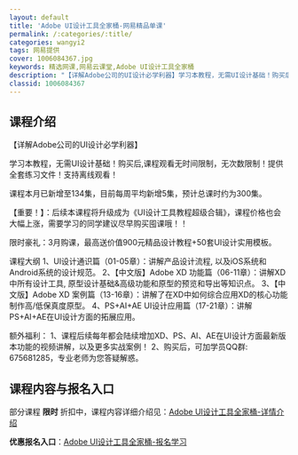 ```yaml
---
layout: default
title: 'Adobe UI设计工具全家桶-网易精品单课'
permalink: /:categories/:title/
categories: wangyi2
tags: 网易提供
cover: 1006084367.jpg
keywords: 精选网课,网易云课堂,Adobe UI设计工具全家桶
description: "【详解Adobe公司的UI设计必学利器】学习本教程，无需UI设计基础！购买后,课程观看无时间限制，无次数限制！提供全套练习文件！支持离线观看！课程本月已新增至134集，目前每周平均新增5集，"
classid: 1006084367
---
```


## 课程介绍

【详解Adobe公司的UI设计必学利器】

学习本教程，无需UI设计基础！购买后,课程观看无时间限制，无次数限制！提供全套练习文件！支持离线观看！

课程本月已新增至134集，目前每周平均新增5集，预计总课时约为300集。

【重要！】：后续本课程将升级成为《UI设计工具教程超级合辑》，课程价格也会大幅上涨，需要学习的同学建议尽早购买囤课哦！！

限时豪礼：3月购课，最高送价值900元精品设计教程+50套UI设计实用模板。

课程大纲
1、UI设计通识篇（01-05章）：讲解产品设计流程, 以及iOS系统和Android系统的设计规范。
2、【中文版】Adobe XD 功能篇（06-11章）：讲解XD中所有设计工具, 原型设计基础&高级功能和原型的预览和导出等知识点。
3、【中文版】Adobe XD 案例篇（13-16章）：讲解了在XD中如何综合应用XD的核心功能制作高/低保真度原型。
4、PS+AI+AE UI设计应用篇（17-21章）：讲解PS+AI+AE在UI设计方面的拓展应用。

额外福利：
1、课程后续每年都会陆续增加XD、PS、AI、AE在UI设计方面最新版本功能的视频讲解，以及更多实战案例！
2、购买后，可加学员QQ群: 675681285，专业老师为您答疑解惑。

## 课程内容与报名入口

部分课程 **限时** 折扣中，课程内容详细介绍见：[Adobe UI设计工具全家桶-详情介绍](https://study.163.com/course/introduction/1006084367.htm?share=1&shareId=1025206652&utm_campaign=share&utm_medium=iphoneShare&utm_source=&utm_u=1025206652)

**优惠报名入口**：[Adobe UI设计工具全家桶-报名学习](https://study.163.com/course/introduction/1006084367.htm?share=1&shareId=1025206652&utm_campaign=share&utm_medium=iphoneShare&utm_source=&utm_u=1025206652)

